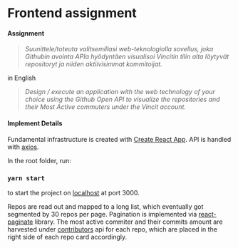 # Frontend assignment

#### Assignment

>_Suunittele/toteuta valitsemillasi web-teknologiolla sovellus, joka Githubin avointa APIa hyödyntäen visualisoi Vincitin tilin alta löytyvät repositoryt ja niiden aktiivisimmat kommitoijat._

in English

> _Design / execute an application with the web technology of your choice using the Github Open API to visualize the repositories and their Most Active commuters under the Vincit account._

#### Implement Details

Fundamental infrastructure is created with [Create React App](https://github.com/facebook/create-react-app). API is handled with [axios](https://github.com/axios/axios).

In the root folder, run:

### `yarn start`

to start the project on [localhost](http://localhost:3000) at port 3000.

Repos are read out and mapped to a long list, which eventually got segmented by 30 repos per page. Pagination is implemented via [react-paginate](https://github.com/AdeleD/react-paginate#readme) library. The most active commiter and their commits amount are harvested under [contributors](https://developer.github.com/v3/repos/#list-contributors) api for each repo, which are placed in the right side of each repo card accordingly.